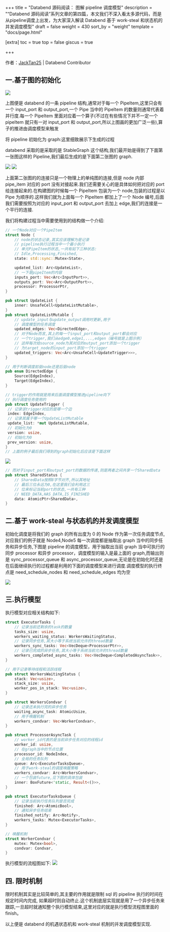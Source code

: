 +++
title = "Databend 源码阅读： 图解 pipeline 调度模型"
description = "“Databend 源码阅读”系列文章的第四篇，本文我们不深入看太多源代码，而是从pipeline调度上出发，为大家深入解读 Databend 基于 work-steal 和状态机的并发调度模型"
draft = false
weight = 430
sort_by = "weight"
template = "docs/page.html"

[extra]
toc = true
top = false
giscus = true

+++

作者：[JackTan25](https://github.com/JackTan25) | Databend Contributor

## 一.基于图的初始化

![](https://psiace.github.io/databend-internals/source-reading/pipeline_model_graph/1-pipeline-arch.png)

上图便是 databend 的一条 pipeline 结构,通常对于每一个 PipeItem,这里只会有一个 input_port 和 output_port,一个 Pipe 当中的 PipeItem 的数量则通常代表着并行度.每一个 PipeItem 里面对应着一个算子(不过在有些情况下并不一定一个 pipeItem 就只有一对 input_port 和 output_port,所以上图画的更加广泛一些),算子的推进由调度模型来触发

将 pipeline 初始化为 graph:这里细致展示下生成的过程

databend 采取的是采取的是 StableGraph 这个结构,我们最开始是得到了下面第一张图这样的 Pipeline,我们最后生成的是下面第二张图的 graph.

![](https://psiace.github.io/databend-internals/source-reading/pipeline_model_graph/2-pipeline-graph-build-01.jpg)
![](https://psiace.github.io/databend-internals/source-reading/pipeline_model_graph/3-pipeline-graph-build-02.jpg)

上面第二张图的的连接只是一个物理上的单纯图的连接,但是 node 内部 pipe_item 对应的 port 没有对接起来.我们还需要关心的是具体如何把对应的 port 给连接起来的.在构建图的时候每一个 PipeItem 包装为一个 node,包装的过程是以 Pipe 为顺序的.这样我们就为上面每一个 PipeItem 都加上了一个 Node 编号,后面我们需要按照为对应的 input_port 和 output_port 去加上 edge,我们的连接是一个平行的连接.

我们将构建过程当中需要使用到的结构做一个介绍:

```rust
// 一个Node对应一个PipeItem
struct Node {
    // node的状态记录,其实应该理解为是记录
    // pipeline执行过程当中一个最小执行
    // 单元PipeItem的状态,一共有如下三种状态:
    // Idle,Processing,Finished,
    state: std::sync::Mutex<State>,

    updated_list: Arc<UpdateList>,
    // 一下是pipeItem的内容
    inputs_port: Vec<Arc<InputPort>>,
    outputs_port: Vec<Arc<OutputPort>>,
    processor: ProcessorPtr,
}

pub struct UpdateList {
    inner: UnsafeCell<UpdateListMutable>,
}
pub struct UpdateListMutable {
    // update_input与update_output调用时更新,用于
    // 调度模型的任务调度
    updated_edges: Vec<DirectedEdge>,
    // 对于Node而言,其上的每一个input_port和output_port都会对应
    // 一个trigger,我们从edge0,edge1,...,edgen（编号就是上图示例）
    // 这样每次给source_node为其对应的output_port添加一个trigger
    // 为target_node的input_port添加一个trigger
    updated_triggers: Vec<Arc<UnsafeCell<UpdateTrigger>>>,
}

// 用于判断调度前驱node还是后驱node
pub enum DirectedEdge {
    Source(EdgeIndex),
    Target(EdgeIndex),
}

// trigger的作用就是用来后面调度模型推进pipeline向下
// 执行调度任务使用的
pub struct UpdateTrigger {
 // 记录该trigger对应的是哪一个边
 index: EdgeIndex,
 // 记录其属于哪一个UpdateListMutable
 update_list: *mut UpdateListMutable,
 // 初始化为0
 version: usize,
 // 初始化为0
 prev_version: usize,
}
// 上面的例子最后我们得到的graph初始化后应该是下面这样
```

![](https://psiace.github.io/databend-internals/source-reading/pipeline_model_graph/4-pipeline-graph-build-03.jpg)

```rust
// 而对于input_port和output_port的数据的传递,则是两者之间共享一个SharedData
pub struct SharedStatus {
    // SharedData按照8字节对齐,所以其地址
    // 最后三位永远为0,在这里我们会利用这三
    // 位来标记当前port的状态,一共有三种
    // NEED_DATA,HAS_DATA,IS_FINISHED
    data: AtomicPtr<SharedData>,
}
```

## 二.基于 work-steal 与状态机的并发调度模型

初始化调度是将我们的 graph 的所有出度为 0 的 Node 作为第一次任务调度节点,对应我们的例子就是 Node4,Node5 每一次调度都是抽取出 graph 当中的同步任务和异步任务,下图是 pipeline 的调度模型，用于抽取出当前 graph 当中可执行的同步 processor 和异步 processor，调度模型的输入是最上面的 graph,而输出则是 sync_processor_queue 和 async_processor_queue,无论是在初始化时还是在后面继续执行的过程都是利用的下面的调度模型来进行调度.调度模型的执行终点是 need_schedule_nodes 和 need_schedule_edges 均为空

![](https://psiace.github.io/databend-internals/source-reading/pipeline_model_graph/5-parallel-pipeline-model.jpg)

## 三.执行模型

执行模型对应相关结构如下:

```rust
struct ExecutorTasks {
    // 记录当前还剩余的task的数量
    tasks_size: usize,
    workers_waiting_status: WorkersWaitingStatus,
    // 记录同步任务,其大小等于系统当前允许的thread数量
    workers_sync_tasks: Vec<VecDeque<ProcessorPtr>>,
    // 记录已完成的异步任务,其大小等于系统当前允许的thread数量
    workers_completed_async_tasks: Vec<VecDeque<CompletedAsyncTask>>,
}

// 用于记录等待线程和活跃线程
pub struct WorkersWaitingStatus {
    stack: Vec<usize>,
    stack_size: usize,
    worker_pos_in_stack: Vec<usize>,
}

pub struct WorkersCondvar {
    // 记录还未执行完的异步任务
    waiting_async_task: AtomicUsize,
    // 用于唤醒机制
    workers_condvar: Vec<WorkerCondvar>,
}

pub struct ProcessorAsyncTask {
    // worker_id代表的是当前异步任务对应的线程id
    worker_id: usize,
    // 在graph当中的节点位置
    processor_id: NodeIndex,
    // 全局的任务队列
    queue: Arc<ExecutorTasksQueue>,
    // 用于work-steal的调度唤醒策略
    workers_condvar: Arc<WorkersCondvar>,
    // 一个包装future,见下图的具体包装
    inner: BoxFuture<'static, Result<()>>,
}

pub struct ExecutorTasksQueue {
    // 记录当前执行任务队列是否完成
    finished: Arc<AtomicBool>,
    // 通知异步任务结束
    finished_notify: Arc<Notify>,
    workers_tasks: Mutex<ExecutorTasks>,
}

// 唤醒机制
struct WorkerCondvar {
    mutex: Mutex<bool>,
    condvar: Condvar,
}
```

执行模型的流程图如下:
![](https://psiace.github.io/databend-internals/source-reading/pipeline_model_graph/6-parallel-pipeline-model.jpg)

## 四. 限时机制

限时机制其实是比较简单的,其主要的作用就是限制 sql 的 pipeline 执行的时间在规定时间内完成,
如果超时则自动终止.这个机制底层实现就是用了一个异步任务来跟踪,一旦超时就通知整个执行模型结束,这里对应的就是执行模型流程图里面的 finish。

以上便是 databend 的机遇状态机和 work-steal 机制的并发调度模型实现.
